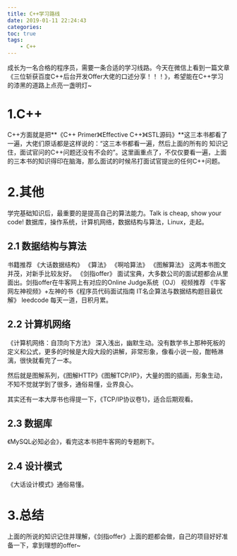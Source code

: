 ```yaml
---
title: C++学习路线
date: 2019-01-11 22:24:43
categories:
toc: true
tags:
	- C++
---
```

成长为一名合格的程序员，需要一条合适的学习线路。今天在微信上看到一篇文章《三位斩获百度C++后台开发Offer大佬的口述分享！！！》，希望能在C++学习的漆黑的道路上点亮一盏明灯~<!-- more -->
# 1.C++
C++方面就是把**《C++ Primer》《Effective C++》《STL源码》**这三本书都看了一遍，大佬们原话都是这样说的：“这三本书都看一遍，然后上面的所有的 知识记住，面试官问的C++问题还没有不会的”。这里画重点了，不仅仅要看一遍，上面的三本书的知识得印在脑海，那么面试的时候吊打面试官提出的任何C++问题。

# 2.其他
学完基础知识后，最重要的是提高自己的算法能力。Talk is cheap, show your code!
数据库，操作系统，计算机网络，数据结构与算法，Linux，走起。
## 2.1 数据结构与算法
书籍推荐
《大话数据结构》
《算法》
《啊哈算法》
《图解算法》
这两本书图文并茂，对新手比较友好。
《剑指offer》
面试宝典，大多数公司的面试题都会从里面出。剑指offer在牛客网上有对应的Online Judge系统（OJ）
视频推荐
《牛客网左神视频》+左神的书《程序员代码面试指南 IT名企算法与数据结构题目最优解》
leedcode
每天一道，日积月累。

## 2.2 计算机网络
《计算机网络：自顶向下方法》
深入浅出，幽默生动。没有数学书上那种死板的定义和公式，更多的时候是大段大段的讲解，非常形象，像看小说一般，酣畅淋漓，很快就看完了一本。

然后就是图解系列，《图解HTTP》《图解TCP/IP》，大量的图的插画，形象生动，不知不觉就学到了很多，通俗易懂，业界良心。

其实还有一本大厚书也得提一下，《TCP/IP协议卷1》，适合后期观看。

## 2.3 数据库
《MySQL必知必会》，看完这本书把牛客网的专题刷下。

## 2.4 设计模式
《大话设计模式》通俗易懂。
# 3.总结

上面的所说的知识记住并理解，《剑指offer》上面的题都会做，自己的项目好好准备一下，拿到理想的offer~